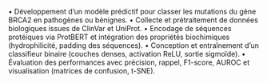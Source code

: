•	Développement d’un modèle prédictif pour classer les mutations du gène BRCA2 en pathogènes ou bénignes.
•	Collecte et prétraitement de données biologiques issues de ClinVar et UniProt.
•	Encodage de séquences protéiques via ProtBERT et intégration des propriétés biochimiques (hydrophilicité, padding des séquences).
•	Conception et entraînement d’un classifieur binaire (couches denses, activation ReLU, sortie sigmoïde).
•	Évaluation des performances avec précision, rappel, F1-score, AUROC et visualisation (matrices de confusion, t-SNE).
